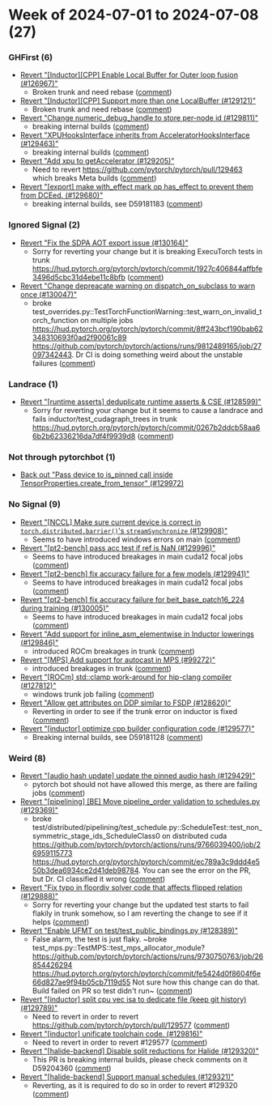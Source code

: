 # Week of 2024-07-01 to 2024-07-08 (27)

### GHFirst (6)

- [Revert "[Inductor][CPP] Enable Local Buffer for Outer loop fusion (#126967)"](https://github.com/pytorch/pytorch/commit/e423224546adb2b2754ecb2287e14b45adb9734d)
  - Broken trunk and need rebase ([comment](https://github.com/pytorch/pytorch/pull/126967#issuecomment-2212337926))
- [Revert "[Inductor][CPP] Support more than one LocalBuffer (#129121)"](https://github.com/pytorch/pytorch/commit/1b57dce35fb42d84062d2f4ad3a61202efd771c6)
  - Broken trunk and need rebase ([comment](https://github.com/pytorch/pytorch/pull/129121#issuecomment-2212337590))
- [Revert "Change numeric_debug_handle to store per-node id (#129811)"](https://github.com/pytorch/pytorch/commit/784e3b412394298769b650f96edf0af8d25edb56)
  - breaking internal builds ([comment](https://github.com/pytorch/pytorch/pull/129811#issuecomment-2211245852))
- [Revert "XPUHooksInterface inherits from AcceleratorHooksInterface (#129463)"](https://github.com/pytorch/pytorch/commit/779fc8119e0915d128c3700b0fe669f8caf866d4)
  - breaking internal builds ([comment](https://github.com/pytorch/pytorch/pull/129463#issuecomment-2207529072))
- [Revert "Add xpu to getAccelerator (#129205)"](https://github.com/pytorch/pytorch/commit/8a9725bedbba4effff98998caf46f9064e59f2b4)
  - Need to revert https://github.com/pytorch/pytorch/pull/129463 which breaks Meta builds ([comment](https://github.com/pytorch/pytorch/pull/129205#issuecomment-2207514346))
- [Revert "[export] make with_effect mark op has_effect to prevent them from DCEed. (#129680)"](https://github.com/pytorch/pytorch/commit/89646ebb1196f26cda3d79c2592ef4e4eedff0f2)
  - breaking internal builds, see D59181183 ([comment](https://github.com/pytorch/pytorch/pull/129680#issuecomment-2204737227))

### Ignored Signal (2)

- [Revert "Fix the SDPA AOT export issue (#130164)"](https://github.com/pytorch/pytorch/commit/e019540c9eccd3c274f376752a9cea8895da8212)
  - Sorry for reverting your change but it is breaking ExecuTorch tests in trunk https://hud.pytorch.org/pytorch/pytorch/commit/1927c406844affbfe3496d5cbc31d4ebe11c8bfb ([comment](https://github.com/pytorch/pytorch/pull/130164#issuecomment-2211667777))
- [Revert "Change depreacate warning on dispatch_on_subclass to warn once (#130047)"](https://github.com/pytorch/pytorch/commit/6fc771d19b1e0dc6be678bd447dd5c280fb56382)
  - broke test_overrides.py::TestTorchFunctionWarning::test_warn_on_invalid_torch_function on multiple jobs https://hud.pytorch.org/pytorch/pytorch/commit/8ff243bcf190bab62348310693f0ad2f90061c89 https://github.com/pytorch/pytorch/actions/runs/9812489165/job/27097342443.  Dr CI is doing something weird about the unstable failures ([comment](https://github.com/pytorch/pytorch/pull/130047#issuecomment-2211409090))

### Landrace (1)

- [Revert "[runtime asserts] deduplicate runtime asserts & CSE (#128599)"](https://github.com/pytorch/pytorch/commit/963f430d13e29a43445e6e0aebc00ed7343c81d1)
  - Sorry for reverting your change but it seems to cause a landrace and fails inductor/test_cudagraph_trees in trunk https://hud.pytorch.org/pytorch/pytorch/commit/0267b2ddcb58aa66b2b62336216da7df4f9939d8 ([comment](https://github.com/pytorch/pytorch/pull/128599#issuecomment-2211690518))

### Not through pytorchbot (1)

- [Back out "Pass device to is_pinned call inside TensorProperties.create_from_tensor" (#129972)](https://github.com/pytorch/pytorch/commit/a1a2023eb86805b1a3867dbda9c89be3cd63dd27)

### No Signal (9)

- [Revert "[NCCL] Make sure current device is correct in `torch.distributed.barrier()`'s `streamSynchronize` (#129908)"](https://github.com/pytorch/pytorch/commit/4b05d9d2333fb97298a1db7492c6f02eccca674d)
  - Seems to have introduced windows errors on main ([comment](https://github.com/pytorch/pytorch/pull/129908#issuecomment-2210888890))
- [Revert "[pt2-bench] pass acc test if ref is NaN (#129996)"](https://github.com/pytorch/pytorch/commit/6dfa53ca7652ec5f11e9249dbf00d82bb51421b2)
  - Seems to have introduced breakages in main cuda12 focal jobs ([comment](https://github.com/pytorch/pytorch/pull/129996#issuecomment-2209175516))
- [Revert "[pt2-bench] fix accuracy failure for a few models (#129941)"](https://github.com/pytorch/pytorch/commit/fa3953a2e16b8dd4376d831bafde33c61e4093de)
  - Seems to have introduced breakages in main cuda12 focal jobs ([comment](https://github.com/pytorch/pytorch/pull/129996#issuecomment-2209175516))
- [Revert "[pt2-bench] fix accuracy failure for beit_base_patch16_224 during training (#130005)"](https://github.com/pytorch/pytorch/commit/54da35a2e02e2fe5bf014ca198ea69f19a38e833)
  - Seems to have introduced breakages in main cuda12 focal jobs ([comment](https://github.com/pytorch/pytorch/pull/129996#issuecomment-2209175516))
- [Revert "Add support for inline_asm_elementwise in Inductor lowerings (#129846)"](https://github.com/pytorch/pytorch/commit/03440a1c13caf5fdb060245483c0056a5b43627f)
  - introduced ROCm breakages in trunk ([comment](https://github.com/pytorch/pytorch/pull/129846#issuecomment-2203519554))
- [Revert "[MPS] Add support for autocast in MPS  (#99272)"](https://github.com/pytorch/pytorch/commit/07450e971348a03c5d4141bf56d1ca09abe5441c)
  - introduced breakages in trunk ([comment](https://github.com/pytorch/pytorch/pull/99272#issuecomment-2203033719))
- [Revert "[ROCm] std::clamp work-around for hip-clang compiler (#127812)"](https://github.com/pytorch/pytorch/commit/c2d0b7b96d38a07973e9ba98fbd111f8f66c97a0)
  - windows trunk job failing ([comment](https://github.com/pytorch/pytorch/pull/127812#issuecomment-2201653245))
- [Revert "Allow get attributes on DDP similar to FSDP (#128620)"](https://github.com/pytorch/pytorch/commit/b02186ffc1620b767e27bbf9fcd22a4216e544ce)
  - Reverting in order to see if the trunk error on inductor is fixed ([comment](https://github.com/pytorch/pytorch/pull/128620#issuecomment-2200717876))
- [Revert "[inductor] optimize cpp builder configuration code (#129577)"](https://github.com/pytorch/pytorch/commit/433b691f9823dc2e3404c90969df44ff5487a978)
  - Breaking internal builds, see D59181128 ([comment](https://github.com/pytorch/pytorch/pull/129577#issuecomment-2200554824))

### Weird (8)

- [Revert "[audio hash update] update the pinned audio hash (#129429)"](https://github.com/pytorch/pytorch/commit/eea4ece256d74c6f25c1f4eab37b3f2f4aeefd4d)
  - pytorch bot should not have allowed this merge, as there are failing jobs ([comment](https://github.com/pytorch/pytorch/pull/129429#issuecomment-2210894639))
- [Revert "[pipelining] [BE] Move pipeline_order validation to schedules.py (#129369)"](https://github.com/pytorch/pytorch/commit/b5fdbc1a9fb94e80f0addd836fee358d2446ea88)
  - broke test/distributed/pipelining/test_schedule.py::ScheduleTest::test_non_symmetric_stage_ids_ScheduleClass0 on distributed cuda https://github.com/pytorch/pytorch/actions/runs/9766039400/job/26959115773 https://hud.pytorch.org/pytorch/pytorch/commit/ec789a3c9ddd4e550b3dea6934ce2d41deb98784.  You can see the error on the PR, but Dr. CI classified it wrong ([comment](https://github.com/pytorch/pytorch/pull/129369#issuecomment-2204568418))
- [Revert "Fix typo in floordiv solver code that affects flipped relation (#129888)"](https://github.com/pytorch/pytorch/commit/c22e66896f8d83cede0bafd4da2e7beb9bde5d46)
  - Sorry for reverting your change but the updated test starts to fail flakily in trunk somehow, so I am reverting the change to see if it helps ([comment](https://github.com/pytorch/pytorch/pull/129888#issuecomment-2204442653))
- [Revert "Enable UFMT on test/test_public_bindings.py (#128389)"](https://github.com/pytorch/pytorch/commit/c9dc9887db0deff3ccbebf9b59dcbe79c3bd8a4f)
  - False alarm, the test is just flaky.  ~broke test_mps.py::TestMPS::test_mps_allocator_module? https://github.com/pytorch/pytorch/actions/runs/9730750763/job/26854426294 https://hud.pytorch.org/pytorch/pytorch/commit/fe5424d0f8604f6e66d827ae9f94b05cb7119d55 Not sure how this change can do that.  Build failed on PR so test didn't run~ ([comment](https://github.com/pytorch/pytorch/pull/128389#issuecomment-2200589719))
- [Revert "[inductor] split cpu vec isa to dedicate file (keep git history) (#129789)"](https://github.com/pytorch/pytorch/commit/19e17216a2c98ae954e634605c9cfdca6f6813a3)
  - Need to revert in order to revert https://github.com/pytorch/pytorch/pull/129577 ([comment](https://github.com/pytorch/pytorch/pull/129789#issuecomment-2200545144))
- [Revert "[inductor] unificate toolchain code. (#129816)"](https://github.com/pytorch/pytorch/commit/b6dc37bb4e8344b3e8099ccf759297129f9a332f)
  - Need to revert in order to revert #129577 ([comment](https://github.com/pytorch/pytorch/pull/129816#issuecomment-2200539687))
- [Revert "[halide-backend] Disable split reductions for Halide (#129320)"](https://github.com/pytorch/pytorch/commit/e385bf8ef8f84968c0ff6e47ca5e06d4948e8e62)
  - This PR is breaking internal builds, please check comments on it D59204360 ([comment](https://github.com/pytorch/pytorch/pull/129320#issuecomment-2200351678))
- [Revert "[halide-backend] Support manual schedules (#129321)"](https://github.com/pytorch/pytorch/commit/a83eaf1c3aa61b6ad37ad20fbb274e0396123495)
  - Reverting, as it is required to do so in order to revert #129320 ([comment](https://github.com/pytorch/pytorch/pull/129321#issuecomment-2200345664))
